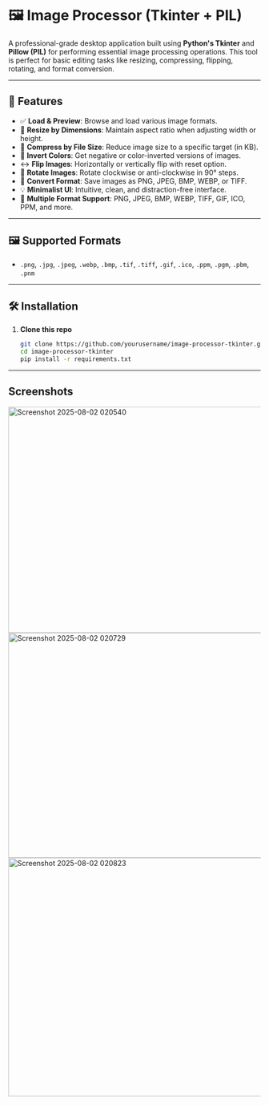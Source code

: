 # 🖼️ Image Processor (Tkinter + PIL)

A professional-grade desktop application built using **Python's Tkinter** and **Pillow (PIL)** for performing essential image processing operations. This tool is perfect for basic editing tasks like resizing, compressing, flipping, rotating, and format conversion.

---

## 🚀 Features

- ✅ **Load & Preview**: Browse and load various image formats.
- 📏 **Resize by Dimensions**: Maintain aspect ratio when adjusting width or height.
- 💾 **Compress by File Size**: Reduce image size to a specific target (in KB).
- 🎨 **Invert Colors**: Get negative or color-inverted versions of images.
- ↔️ **Flip Images**: Horizontally or vertically flip with reset option.
- 🔄 **Rotate Images**: Rotate clockwise or anti-clockwise in 90° steps.
- 🔁 **Convert Format**: Save images as PNG, JPEG, BMP, WEBP, or TIFF.
- 💡 **Minimalist UI**: Intuitive, clean, and distraction-free interface.
- 📁 **Multiple Format Support**: PNG, JPEG, BMP, WEBP, TIFF, GIF, ICO, PPM, and more.

---

## 🖼️ Supported Formats

- `.png`, `.jpg`, `.jpeg`, `.webp`, `.bmp`, `.tif`, `.tiff`, `.gif`, `.ico`, `.ppm`, `.pgm`, `.pbm`, `.pnm`

---

## 🛠️ Installation

1. **Clone this repo**
   ```bash
   git clone https://github.com/yourusername/image-processor-tkinter.git
   cd image-processor-tkinter
   pip install -r requirements.txt

---

## Screenshots
<img width="605" height="451" alt="Screenshot 2025-08-02 020540" src="https://github.com/user-attachments/assets/2431d476-b5eb-4932-9d4c-87f8cafc4c73" />
<img width="794" height="449" alt="Screenshot 2025-08-02 020729" src="https://github.com/user-attachments/assets/110b5954-0097-44ec-9481-ddf16ce29381" />
<img width="829" height="476" alt="Screenshot 2025-08-02 020823" src="https://github.com/user-attachments/assets/c90b9957-ad24-4b0c-8ef5-9bee7c19746f" />

